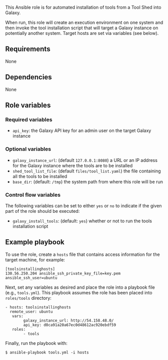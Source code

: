 This Ansible role is for automated installation of tools from a Tool Shed into
Galaxy.

When run, this role will create an execution environment on one system and then
invoke the tool installation script that will target a Galaxy instance on
potentially another system. Target hosts are set via variables (see below).

Requirements
------------
None

Dependencies
------------
None

Role variables
--------------
### Required variables ###
- `api_key`: the Galaxy API key for an admin user on the target Galaxy instance

### Optional variables ###
- `galaxy_instance_url`: (default `127.0.0.1:8080`) a URL or an IP address for
  the Galaxy instance where the tools are to be installed
- `shed_tool_list_file`: (default `files/tool_list.yaml`) the file
  containing all the tools to be installed
- `base_dir`: (default: `/tmp`) the system path from where this role will be run

### Control flow variables ###
The following variables can be set to either `yes` or `no` to indicate if the
given part of the role should be executed:

 - `galaxy_install_tools`: (default: `yes`) whether or not to run the tools installation
    script

Example playbook
----------------
To use the role, create a `hosts` file that contains access information
for the target machine, for example:

    [toolsinstallinghosts]
    130.56.250.204 ansible_ssh_private_key_file=key.pem ansible_ssh_user=ubuntu

Next, set any variables as desired and place the role into a playbook file
(e.g., `tools.yml`). This playbook assumes the role has been placed into
`roles/tools` directory:

    - hosts: toolsinstallinghosts
      remote_user: ubuntu
       vars:
            galaxy_instance_url: http://54.158.48.0/
            api_key: d0ca91a20a67ec0d48612ac920ebdf59
       roles:
            - tools

Finally, run the playbook with:

    $ ansible-playbook tools.yml -i hosts
